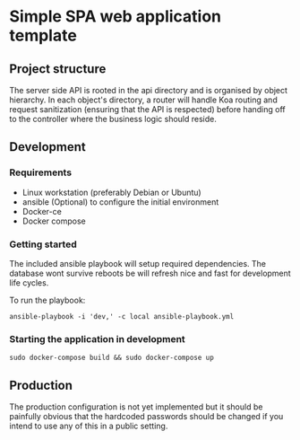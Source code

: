 # Simple SPA web application template

## Project structure
The server side API is rooted in the api directory and is organised by object hierarchy. In each object's directory,
a router will handle Koa routing and request sanitization (ensuring that the API is respected) before handing off to
the controller where the business logic should reside.

## Development

### Requirements

- Linux workstation (preferably Debian or Ubuntu)
- ansible (Optional) to configure the initial environment
- Docker-ce
- Docker compose

### Getting started

The included ansible playbook will setup required dependencies. The database wont 
survive reboots be will refresh nice and fast for development life cycles.

To run the playbook:

    ansible-playbook -i 'dev,' -c local ansible-playbook.yml

### Starting the application in development

    sudo docker-compose build && sudo docker-compose up

## Production

The production configuration is not yet implemented but it should be painfully
obvious that the hardcoded passwords should be changed if you intend to
use any of this in a public setting.


